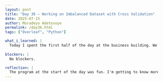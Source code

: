 ```yaml
---
layout: post
title: "Day 36 – Working on Imbalanced Dataset with Cross Validation"
date: 2025-07-15
author: Moradeyo Adetosoye
permalink: /day36.html
tags: ["Overleaf", "Python"]

what_i_learned: |
  Today I spent the first half of the day at the business building. We had a short program that showed us our different learning styles and personality types. After that, we all went back to our teams. I worked more on my Overleaf project documentation, and also generated some metric scores for the imbalanced data set with cross validation.
  
blockers: |
  No blockers.

reflection: |
  The program at the start of the day was fun. I'm getting to know more of the undergrad researchers in the program so that's nice. I'm more used to working with the data sets and geenrating the metric scores now, so it's easier for me now. I'm almost done with documenting my research.
---
```


